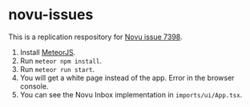 # novu-issues

This is a replication respository for [Novu issue 7398](https://github.com/novuhq/novu/issues/7398).

1. Install [MeteorJS](https://docs.meteor.com/about/install.html).
2. Run `meteor npm install`.
3. Run `meteor run start`.
4. You will get a white page instead of the app. Error in the browser console.
5. You can see the Novu Inbox implementation in `imports/ui/App.tsx`.
